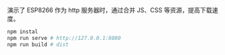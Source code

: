 演示了 ESP8266 作为 http 服务器时，通过合并 JS、CSS 等资源，提高下载速度。

```bash
npm instal
npm run serve # http://127.0.0.1:8080
npm run build # dist
```
